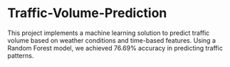 # Traffic-Volume-Prediction
This project implements a machine learning solution to predict traffic volume based on weather conditions and time-based features. Using a Random Forest model, we achieved 76.69% accuracy in predicting traffic patterns.
